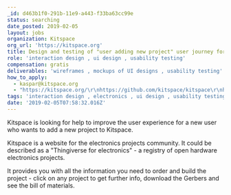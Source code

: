 ```yaml
---
_id: d463b1f0-291b-11e9-a443-f33ba63cc99e
status: searching
date_posted: 2019-02-05
layout: jobs
organization: Kitspace
org_url: 'https://kitspace.org'
title: Design and testing of "user adding new project" user journey for Kitspace.org
role: 'interaction design , ui design , usability testing'
compensation: gratis
deliverables: 'wireframes , mockups of UI designs , usability testing'
how_to_apply:
  - kaspar@kitspace.org
  - "https://kitspace.org/\r\nhttps://github.com/kitspace/kitspace\r\nhttps://bom-builder.kitspace.org\r\nhttps://riot.im/app/#/room/#kitspace:matrix.org"
tags: 'interaction design , electronics , ui design , usability testing'
date: '2019-02-05T07:58:32.016Z'
---
```

Kitspace is looking for help to improve the user experience for a new user who wants to add a new project to Kitspace.

Kitspace is a website for the electronics projects community. It could be described as a "Thingiverse for electronics" - a registry of open hardware electronics projects. 

It provides you with all the information you need to order and build the project - click on any project to get further info, download the Gerbers and see the bill of materials.
